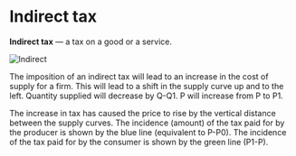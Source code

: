 # Indirect tax
**Indirect tax** — a tax on a good or a service.


![Indirect](indirect.png) 

The imposition of an indirect tax will lead to an increase in the cost of
supply for a firm. This will lead to a shift in the supply curve up and to the
left. Quantity supplied will decrease by Q-Q1.  P will increase from P to P1.

The increase in tax has caused the price to rise by the vertical distance
between the supply curves. The incidence (amount) of the tax paid for by the
producer is shown by the blue line (equivalent to P-P0). The incidence of the
tax paid for by the consumer is shown by the green line (P1-P).
